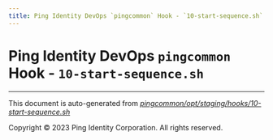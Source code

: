 ```yaml
---
title: Ping Identity DevOps `pingcommon` Hook - `10-start-sequence.sh`
---
```


# Ping Identity DevOps `pingcommon` Hook - `10-start-sequence.sh`

---
This document is auto-generated from _[pingcommon/opt/staging/hooks/10-start-sequence.sh](https://github.com/pingidentity/pingidentity-docker-builds/blob/master/pingcommon/opt/staging/hooks/10-start-sequence.sh)_

Copyright © 2023 Ping Identity Corporation. All rights reserved.
